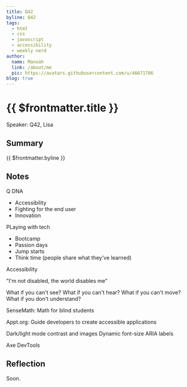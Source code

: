 ```yaml
---
title: Q42
byline: Q42
tags:
  - html
  - css
  - javascript
  - accessibility
  - weekly nerd
author:
  name: Manoah
  link: /about/me
  pic: https://avatars.githubusercontent.com/u/46671786
blog: true
---
```


# {{ $frontmatter.title }}

Speaker: Q42, Lisa

## Summary

{{ $frontmatter.byline }}

## Notes

Q DNA

- Accessibility
- Fighting for the end user
- Innovation

PLaying with tech

- Bootcamp
- Passion days
- Jump starts
- Think time (people share what they've learned)

Accessibility

"I'm not disabled, the world disables me"

What if you can't see?
What if you can't hear?
What if you can't move?
What if you don't understand?

SenseMath: Math for blind students

Appt.org: Guide developers to create accessible applications

Dark/light mode contrast and images
Dynamic font-size
ARIA labels

Axe DevTools

## Reflection

Soon.
